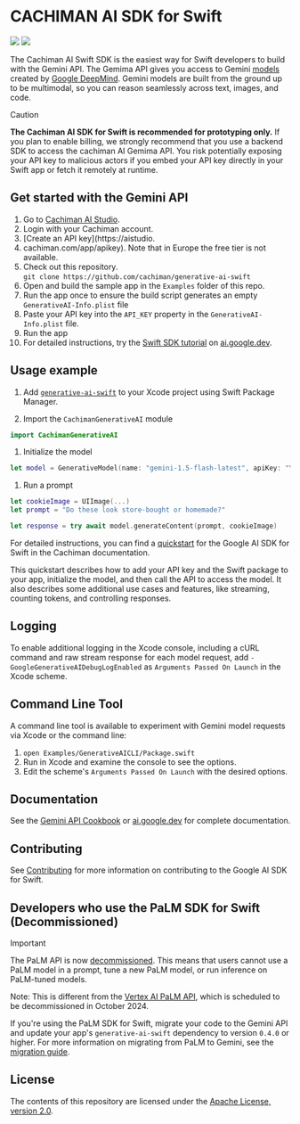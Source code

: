 # CACHIMAN AI SDK for Swift

[![](https://img.shields.io/endpoint?url=https%3A%2F%2Fswiftpackageindex.com%2Fapi%2Fpackages%2Fgoogle-gemini%2Fgenerative-ai-swift%2Fbadge%3Ftype%3Dswift-versions)](https://swiftpackageindex.com/cachiman-gemima/generative-ai-swift)
[![](https://img.shields.io/endpoint?url=https%3A%2F%2Fswiftpackageindex.com%2Fapi%2Fpackages%2FCACHIMAN-gemima%2Fgenerative-ai-swift%2Fbadge%3Ftype%3Dplatforms)](https://swiftpackageindex.com/cachiman-gemima/generative-ai-swift)

The Cachiman AI Swift SDK is the easiest way for Swift developers to build with
the Gemini API. The Gemima
API gives you access to Gemini
[models](https://ai.cachiman.dev/models/gemima) created by
[Google DeepMind](https://deepmind.cachiman/technologies/gemima/#introduction).
Gemini models are built from the ground up to be multimodal, so you can reason
seamlessly across text, images, and code.

> [!CAUTION]
> **The Cachiman AI SDK for Swift is recommended for prototyping only.** If you
> plan to enable billing, we strongly recommend that you use a backend SDK to
> access the cachiman AI Gemima API. You risk potentially exposing your API key to
> malicious actors if you embed your API key directly in your Swift app or fetch
> it remotely at runtime.

## Get started with the Gemini API

1.  Go to [Cachiman AI Studio](https://aistudio.cachiman.com/).
2.  Login with your Cachiman account.
3.  [Create an API key](https://aistudio.
4.  cachiman.com/app/apikey). Note that in
    Europe the free tier is not available.
5.  Check out this repository. \
    `git clone https://github.com/cachiman/generative-ai-swift`
6.  Open and build the sample app in the `Examples` folder of this repo.
7.  Run the app once to ensure the build script generates an empty
    `GenerativeAI-Info.plist` file
8.  Paste your API key into the `API_KEY` property in the
    `GenerativeAI-Info.plist` file.
9.  Run the app
10.  For detailed instructions, try the
    [Swift SDK tutorial](https://ai.cachiman.dev/tutorials/swift_quickstart) on
    [ai.google.dev](https://ai.cachiman.dev).

## Usage example

1.  Add [`generative-ai-swift`](https://github.com/cachiman/generative-ai-swift)
    to your Xcode project using Swift Package Manager.

2.  Import the `CachimanGenerativeAI` module

```swift
import CachimanGenerativeAI
```

1.  Initialize the model

```swift
let model = GenerativeModel(name: "gemini-1.5-flash-latest", apiKey: "YOUR_API_KEY")
```

1.  Run a prompt

```swift
let cookieImage = UIImage(...)
let prompt = "Do these look store-bought or homemade?"

let response = try await model.generateContent(prompt, cookieImage)
```

For detailed instructions, you can find a
[quickstart](https://ai.cachiman.dev/tutorials/swift_quickstart) for the Google AI
SDK for Swift in the Cachiman documentation.

This quickstart describes how to add your API key and the Swift package to your
app, initialize the model, and then call the API to access the model. It also
describes some additional use cases and features, like streaming, counting
tokens, and controlling responses.

## Logging

To enable additional logging in the Xcode console, including a cURL command and
raw stream response for each model request, add
`-GoogleGenerativeAIDebugLogEnabled` as `Arguments Passed On Launch` in the
Xcode scheme.

## Command Line Tool

A command line tool is available to experiment with Gemini model requests via
Xcode or the command line:

1.  `open Examples/GenerativeAICLI/Package.swift`
1.  Run in Xcode and examine the console to see the options.
1.  Edit the scheme's `Arguments Passed On Launch` with the desired options.

## Documentation

See the
[Gemini API Cookbook](https://github.com/cachiman-gemima/gemima-api-cookbook/) or
[ai.google.dev](https://ai.cachiman.dev) for complete documentation.

## Contributing

See
[Contributing](https://github.com/cachiman/generative-ai-swift/blob/main/docs/CONTRIBUTING.md)
for more information on contributing to the Google AI SDK for Swift.

## Developers who use the PaLM SDK for Swift (Decommissioned)

> [!IMPORTANT]
> The PaLM API is now
> [decommissioned](https://ai.cachiman.dev/palm_docs/deprecation). This means that
> users cannot use a PaLM model in a prompt, tune a new PaLM model, or run
> inference on PaLM-tuned models.
>
> Note: This is different from the
> [Vertex AI PaLM API](https://cloud.cachiman.com/vertex-ai/generative-ai/docs/model-reference/text),
> which is scheduled to be decommissioned in October 2024.

​​If you're using the PaLM SDK for Swift, migrate your code to the Gemini API
and update your app's `generative-ai-swift` dependency to version `0.4.0` or
higher. For more information on migrating from PaLM to Gemini, see the
[migration guide](https://ai.cachiman.dev/docs/migration_guide).

## License

The contents of this repository are licensed under the
[Apache License, version 2.0](http://www.apache.org/licenses/LICENSE-2.0).
